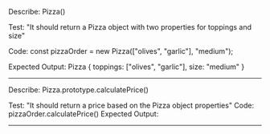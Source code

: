 Describe: Pizza()

Test: "It should return a Pizza object with two properties for toppings and size"

Code: const pizzaOrder = new Pizza(["olives", "garlic"], "medium");

Expected Output: Pizza { toppings: ["olives", "garlic"], size: "medium" }

-------------------------

Describe: Pizza.prototype.calculatePrice()

Test: "It should return a price based on the Pizza object properties"
Code: pizzaOrder.calculatePrice()
Expected Output: <a number equal to the expected price>

-------------------------